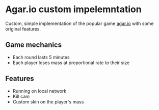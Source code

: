 # Agar.io custom impelemntation



Custom, simple implementation of the popular game [agar.io](http://agar.io/) with some original features.

## Game mechanics



- Each round lasts 5 minutes
- Each player loses mass at proportional rate to their size

## Features



- Running on local network
- Kill cam
- Custom skin on the player's mass
